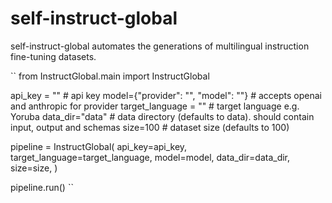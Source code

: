 # self-instruct-global

self-instruct-global automates the generations of multilingual instruction fine-tuning datasets. 

``
from InstructGlobal.main import InstructGlobal

api_key = "" # api key
model={"provider": "", "model": ""} # accepts openai and anthropic for provider
target_language = "" # target language e.g. Yoruba
data_dir="data" # data directory (defaults to data). should contain input, output and schemas
size=100 # dataset size (defaults to 100)

pipeline = InstructGlobal(
    api_key=api_key, 
    target_language=target_language, 
    model=model, 
    data_dir=data_dir, 
    size=size, 
)

pipeline.run()
``